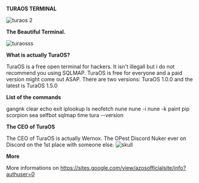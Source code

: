 **TURAOS TERMINAL**

![turaos 2](https://user-images.githubusercontent.com/105005276/213526455-328a3a47-cb8f-41f2-99e7-81f00cc4769b.png)





**The Beautiful Terminal.**

![turaosss](https://user-images.githubusercontent.com/105005276/213526961-d46e0554-76f5-4bfc-a62e-93d9873f3fd7.PNG)








**What is actually TuraOS?**


TuraOS is a free open terminal for hackers. It isn't illegall but i do not recommend you using SQLMAP. TuraOS is free for everyone and a paid version might come out ASAP. There are two versions: TuraOS 1.0.0 and the latest is TuraOS 1.5.0

**List of the commands**

gangnk
clear
echo
exit
iplookup
ls
neofetch
nune
nune -i
nune -k
paint
pip
scorpion
sea
selfbot
sqlmap
time
tura --version


**The CEO of TuraOS**

The CEO of TuraOS is actually Wernox.
The OPest Discord Nuker ever on Discord on the 1st place with someone else.
![skull](https://user-images.githubusercontent.com/105005276/213528223-c9680b4c-55de-4295-b638-6b5dcded04dc.jpg)



**More**

More informations on https://sites.google.com/view/azosofficialsite/info?authuser=0
